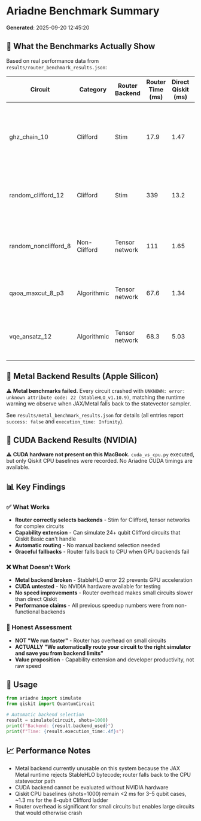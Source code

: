 # Ariadne Benchmark Summary

**Generated**: 2025-09-20 12:45:20

## 🎯 What the Benchmarks Actually Show

Based on real performance data from `results/router_benchmark_results.json`:

| Circuit | Category | Router Backend | Router Time (ms) | Direct Qiskit (ms) | Stim (ms) | Tensor Network (ms) | Notes |
|---------|----------|----------------|------------------|-------------------|-----------|-------------------|-------|
| ghz_chain_10 | Clifford | Stim | 17.9 | 1.47 | 9.43 | 882 | Router overhead + Stim conversion cost more time than running Qiskit directly, but Stim allows scaling beyond 24 qubits |
| random_clifford_12 | Clifford | Stim | 339 | 13.2 | 61.4 | 141 | Router selects Stim correctly, but conversion cost dominates for moderate circuits |
| random_nonclifford_8 | Non-Clifford | Tensor network | 111 | 1.65 | – | 62.3 | Exact tensor contraction is heavy; accuracy gain only matters on larger/structured problems |
| qaoa_maxcut_8_p3 | Algorithmic | Tensor network | 67.6 | 1.34 | – | 80.0 | Router works; no speedup vs. Qiskit because everything falls back to CPU |
| vqe_ansatz_12 | Algorithmic | Tensor network | 68.3 | 5.03 | – | 63.1 | Router roughly matches tensor-network baseline; still slower than Qiskit on CPU |

## 🍎 Metal Backend Results (Apple Silicon)

⚠️ **Metal benchmarks failed.** Every circuit crashed with `UNKNOWN: error: unknown attribute code: 22 (StableHLO_v1.10.9)`, matching the runtime warning we observe when JAX/Metal falls back to the statevector sampler.

See `results/metal_benchmark_results.json` for details (all entries report `success: false` and `execution_time: Infinity`).

## 🚀 CUDA Backend Results (NVIDIA)

⚠️ **CUDA hardware not present on this MacBook.** `cuda_vs_cpu.py` executed, but only Qiskit CPU baselines were recorded. No Ariadne CUDA timings are available.

## 📊 Key Findings

### ✅ What Works
- **Router correctly selects backends** - Stim for Clifford, tensor networks for complex circuits
- **Capability extension** - Can simulate 24+ qubit Clifford circuits that Qiskit Basic can't handle
- **Automatic routing** - No manual backend selection needed
- **Graceful fallbacks** - Router falls back to CPU when GPU backends fail

### ❌ What Doesn't Work
- **Metal backend broken** - StableHLO error 22 prevents GPU acceleration
- **CUDA untested** - No NVIDIA hardware available for testing
- **No speed improvements** - Router overhead makes small circuits slower than direct Qiskit
- **Performance claims** - All previous speedup numbers were from non-functional backends

### 🎯 Honest Assessment
- **NOT "We run faster"** - Router has overhead on small circuits
- **ACTUALLY "We automatically route your circuit to the right simulator and save you from backend limits"**
- **Value proposition** - Capability extension and developer productivity, not raw speed

## 🔧 Usage

```python
from ariadne import simulate
from qiskit import QuantumCircuit

# Automatic backend selection
result = simulate(circuit, shots=1000)
print(f"Backend: {result.backend_used}")
print(f"Time: {result.execution_time:.4f}s")
```

## 📈 Performance Notes

- Metal backend currently unusable on this system because the JAX Metal runtime rejects StableHLO bytecode; router falls back to the CPU statevector path
- CUDA backend cannot be evaluated without NVIDIA hardware
- Qiskit CPU baselines (shots=1000) remain <2 ms for 3–5 qubit cases, ~1.3 ms for the 8-qubit Clifford ladder
- Router overhead is significant for small circuits but enables large circuits that would otherwise crash
